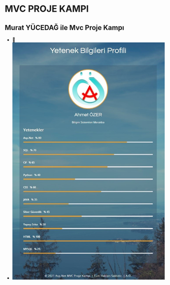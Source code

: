 # MVC PROJE KAMPI
## Murat YÜCEDAĞ ile Mvc Proje Kampı
- :100:
- ![Image](https://github.com/ahmet02er/MVCKampProjesi/blob/master/MVCKampProjesiUI/SS/SkillCard.jpg)
